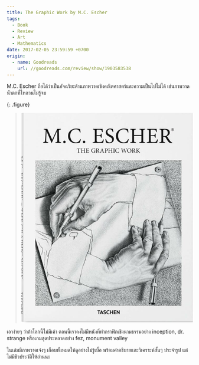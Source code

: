 ```yaml
---
title: The Graphic Work by M.C. Escher
tags:
  - Book
  - Review
  - Art
  - Mathematics
date: 2017-02-05 23:59:59 +0700
origin:
  - name: Goodreads
    url: //goodreads.com/review/show/1903583538
---
```


M.C. Escher ถือได้ว่าเป็นอัจฉริยะด้านภาพวาดเชิงคณิตศาสตร์และความเป็นไปไม่ได้ เช่นภาพวาดน้ำตกที่ไหลวนไม่รู้จบ

{: .figure}
> ![](/images/book/the-graphic-work-mc-escher.jpg)

เอาง่ายๆ ว่าถ้าโลกนี้ไม่มีเค้า ตอนนี้เราคงไม่มีหนังที่ทำกราฟิกเชิงนามธรรมอย่าง inception, dr. strange หรือเกมสุดประหลาดอย่าง fez, monument valley

ในเล่มมีภาพวาดเจ๋งๆ เกือบทั้งหมดให้ดูอย่างไม่รู้เบื่อ พร้อมคำอธิบายและวิเคราะห์สั้นๆ ประจำรูป แต่ไม่มีชีวประวัติให้อ่านนะ
